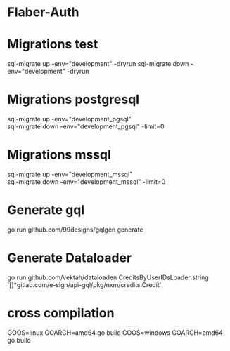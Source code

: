 # Flaber-Auth

# Migrations test
sql-migrate up -env="development" -dryrun
sql-migrate down -env="development" -dryrun

# Migrations  postgresql
sql-migrate up -env="development_pgsql"  
sql-migrate down -env="development_pgsql" -limit=0

# Migrations  mssql
sql-migrate up -env="development_mssql"  
sql-migrate down -env="development_mssql" -limit=0

# Generate gql
go run github.com/99designs/gqlgen generate

# Generate Dataloader
go run github.com/vektah/dataloaden CreditsByUserIDsLoader string '[]*gitlab.com/e-sign/api-gql/pkg/nxm/credits.Credit'

# cross compilation
GOOS=linux  GOARCH=amd64 go build
GOOS=windows  GOARCH=amd64 go build
